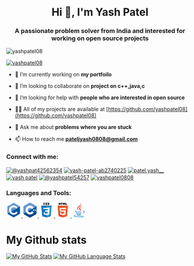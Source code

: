 <h1 align="center">Hi 👋, I'm Yash Patel</h1>
<h3 align="center">A passionate problem solver from India and interested for working on open source projects</h3>

<p align="left"> <img src="https://komarev.com/ghpvc/?username=yashpatel08&label=Profile%20views&color=0e75b6&style=flat" alt="yashpatel08" /> </p>

<p align="left"> <a href="https://github.com/ryo-ma/github-profile-trophy"><img src="https://github-profile-trophy.vercel.app/?username=yashpatel08" alt="yashpatel08" /></a> </p>

- 🔭 I’m currently working on **my portfoilo**

- 👯 I’m looking to collaborate on **project on c++,java,c**

- 🤝 I’m looking for help with **people who are interested in open source**

- 👨‍💻 All of my projects are available at [https://github.com/yashpatel08](https://github.com/yashpatel08)

- 💬 Ask me about **problems where you are stuck**

- 📫 How to reach me **pateljyash0808@gmail.com**

<h3 align="left">Connect with me:</h3>
<p align="left">
<a href="https://twitter.com/@yashpat42562354" target="blank"><img align="center" src="https://raw.githubusercontent.com/rahuldkjain/github-profile-readme-generator/master/src/images/icons/Social/twitter.svg" alt="@yashpat42562354" height="30" width="40" /></a>
<a href="https://linkedin.com/in/yash-patel-ab2740225" target="blank"><img align="center" src="https://raw.githubusercontent.com/rahuldkjain/github-profile-readme-generator/master/src/images/icons/Social/linked-in-alt.svg" alt="yash-patel-ab2740225" height="30" width="40" /></a>
<a href="https://instagram.com/patel.yash__" target="blank"><img align="center" src="https://raw.githubusercontent.com/rahuldkjain/github-profile-readme-generator/master/src/images/icons/Social/instagram.svg" alt="patel.yash__" height="30" width="40" /></a>
<a href="https://www.youtube.com/c/yash patel" target="blank"><img align="center" src="https://raw.githubusercontent.com/rahuldkjain/github-profile-readme-generator/master/src/images/icons/Social/youtube.svg" alt="yash patel" height="30" width="40" /></a>
<a href="https://www.hackerrank.com/@yashpatel54257" target="blank"><img align="center" src="https://raw.githubusercontent.com/rahuldkjain/github-profile-readme-generator/master/src/images/icons/Social/hackerrank.svg" alt="@yashpatel54257" height="30" width="40" /></a>
<a href="https://www.leetcode.com/yashpatel0808" target="blank"><img align="center" src="https://raw.githubusercontent.com/rahuldkjain/github-profile-readme-generator/master/src/images/icons/Social/leet-code.svg" alt="yashpatel0808" height="30" width="40" /></a>
</p>

<h3 align="left">Languages and Tools:</h3>
<p align="left"> <a href="https://www.cprogramming.com/" target="_blank" rel="noreferrer"> <img src="https://raw.githubusercontent.com/devicons/devicon/master/icons/c/c-original.svg" alt="c" width="40" height="40"/> </a> <a href="https://www.w3schools.com/cpp/" target="_blank" rel="noreferrer"> <img src="https://raw.githubusercontent.com/devicons/devicon/master/icons/cplusplus/cplusplus-original.svg" alt="cplusplus" width="40" height="40"/> </a> <a href="https://www.w3schools.com/css/" target="_blank" rel="noreferrer"> <img src="https://raw.githubusercontent.com/devicons/devicon/master/icons/css3/css3-original-wordmark.svg" alt="css3" width="40" height="40"/> </a> <a href="https://www.w3.org/html/" target="_blank" rel="noreferrer"> <img src="https://raw.githubusercontent.com/devicons/devicon/master/icons/html5/html5-original-wordmark.svg" alt="html5" width="40" height="40"/> </a> <a href="https://www.java.com" target="_blank" rel="noreferrer"> <img src="https://raw.githubusercontent.com/devicons/devicon/master/icons/java/java-original.svg" alt="java" width="40" height="40"/> </a> </p>


 <h1>My Github stats</h1>
 
[![My GitHub Stats](https://github-readme-stats.vercel.app/api/?username=jasongaylord&count_private=true&theme=tokyonight&showicons=true)]()
[![My GitHub Language Stats](https://github-readme-stats.vercel.app/api/top-langs/?username=jasongaylord&langs_count=5&theme=tokyonight)]()
